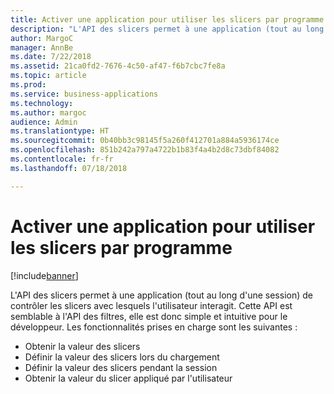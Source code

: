 ```yaml
---
title: Activer une application pour utiliser les slicers par programme
description: "L'API des slicers permet à une application (tout au long d'une session) de contrôler les slicers avec lesquels l'utilisateur interagit."
author: MargoC
manager: AnnBe
ms.date: 7/22/2018
ms.assetid: 21ca0fd2-7676-4c50-af47-f6b7cbc7fe8a
ms.topic: article
ms.prod: 
ms.service: business-applications
ms.technology: 
ms.author: margoc
audience: Admin
ms.translationtype: HT
ms.sourcegitcommit: 0b40bb3c98145f5a260f412701a884a5936174ce
ms.openlocfilehash: 851b242a797a4722b1b83f4a4b2d8c73dbf84082
ms.contentlocale: fr-fr
ms.lasthandoff: 07/18/2018

---
```

#  <a name="enable-an-application-to-programmatically-use-slicers"></a>Activer une application pour utiliser les slicers par programme

[!include[banner](../../../includes/banner.md)]

L'API des slicers permet à une application (tout au long d'une session) de contrôler les slicers avec lesquels l'utilisateur interagit. Cette API est semblable à l'API des filtres, elle est donc simple et intuitive pour le développeur. Les fonctionnalités prises en charge sont les suivantes :

-   Obtenir la valeur des slicers
-   Définir la valeur des slicers lors du chargement
-   Définir la valeur des slicers pendant la session
-   Obtenir la valeur du slicer appliqué par l'utilisateur

